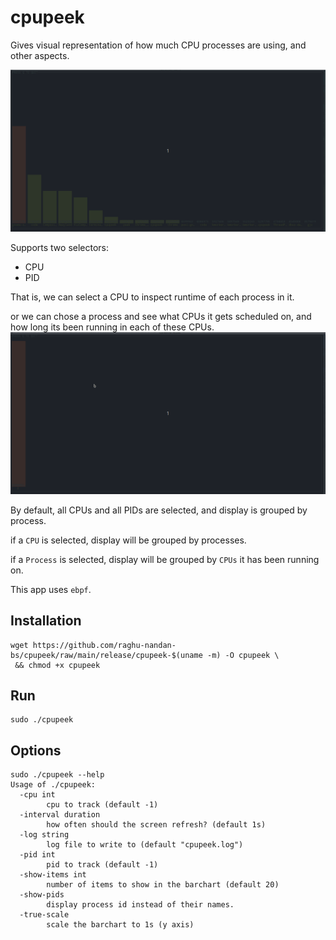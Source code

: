 # cpupeek

Gives visual representation of how much CPU processes are using, and other aspects.

![](samples/simple.gif)

Supports two selectors:
- CPU
- PID

That is, we can select a CPU to inspect runtime of each process in it.

or we can chose a process and see what CPUs it gets scheduled on, and how long its been running in each of these CPUs.
![](samples/per-pid.gif)

By default, all CPUs and all PIDs are selected, and display is grouped by process.

if a `CPU` is selected, display will be grouped by processes.

if a `Process` is selected, display will be grouped by `CPUs` it has been running on.

This app uses `ebpf`.

## Installation

```
wget https://github.com/raghu-nandan-bs/cpupeek/raw/main/release/cpupeek-$(uname -m) -O cpupeek \
 && chmod +x cpupeek
```

## Run

```
sudo ./cpupeek

```


## Options

```
sudo ./cpupeek --help
Usage of ./cpupeek:
  -cpu int
    	cpu to track (default -1)
  -interval duration
    	how often should the screen refresh? (default 1s)
  -log string
    	log file to write to (default "cpupeek.log")
  -pid int
    	pid to track (default -1)
  -show-items int
    	number of items to show in the barchart (default 20)
  -show-pids
    	display process id instead of their names.
  -true-scale
    	scale the barchart to 1s (y axis)
```

